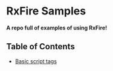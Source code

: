 # RxFire Samples

**A repo full of examples of using RxFire!**

## Table of Contents
- [Basic script tags](src/basic-script-tags)


